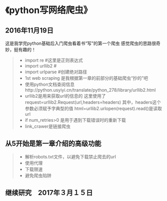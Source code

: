 # 《python写网络爬虫》
## 2016年11月19日

这是我学完python基础后入门爬虫看着书“写”的第一个爬虫 
感觉爬虫的思路很奇妙，挺有趣的！

> * import re   #这里是正则表达式
> * import urllib2  #
> * import urlparse #创建绝对路径
> * 1st web scraping 是我根据第一章的前部分的基础爬虫“抄的”吧
> * 使用python文档查阅信息http://python.usyiyi.cn/translate/python_278/library/urllib2.html
> * urllib2是用来获取url的信息的
   这里使用了 request=urllib2.Request(url,headers=headers)  其中，headers这个参数必须赋予字典型的值
   html=urllib2.urlopen(request).read()是读取url
> * if num_retries>0 是用于遇到下载错误时的重新下载
> * link_crawer是链接爬虫

## 从5开始是第一章介绍的高级功能
> * 解析robots.txt文件，以避免下载禁止爬去的url
> * 使用代理
> * 下载限速
> * 避免爬虫陷阱


## 继续研究　2017年３月１５日
